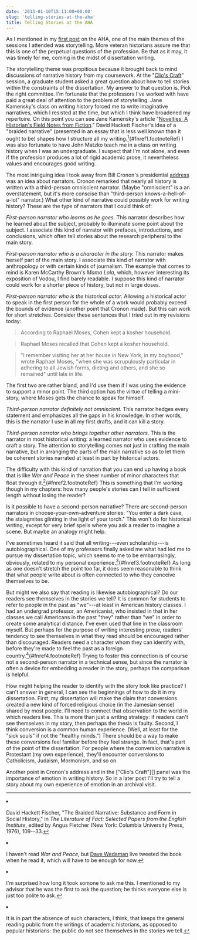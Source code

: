 ```yaml
---
date: '2013-01-10T15:11:00+00:00'
slug: 'telling-stories-at-the-aha'
title: Telling Stories at the AHA
---
```


As I mentioned in my [first post](http://lincolnmullen.com/blog/initial-thoughts-from-the-aha/) on the AHA, one of the main themes of the sessions I attended was storytelling. More veteran historians assure me that this is one of the perpetual questions of the profession. Be that as it may, it was timely for me, coming in the midst of dissertation writing.

The storytelling theme was propitious because it brought back to mind discussions of narrative history from my coursework. At the "[Clio's Craft](http://aha.confex.com/aha/2013/webprogram/Session9310.html "title")" session, a graduate student asked a great question about how to tell stories within the constraints of the dissertation. My answer to that question is, Pick the right committee. I'm fortunate that the professors I've worked with have paid a great deal of attention to the problem of storytelling. Jane Kamensky's class on writing history forced me to write imaginative narratives, which I resisted at the time, but which I think have broadened my repertoire. On this point you can see Jane Kamensky's article "[Novelties: A Historian's Field Notes from Fiction](http://muse.jhu.edu/journals/historically_speaking/v012/12.2.kamensky.html)." David Hackett Fischer's idea of a "braided narrative" (presented in an essay that is less well known than it ought to be) shapes how I structure all my writing.[<sup>1</sup>](#fn1){\#fnref1.footnoteRef} I was also fortunate to have John Matzko teach me in a class on writing history when I was an undergraduate. I suspect that I'm not alone, and even if the profession produces a lot of rigid academic prose, it nevertheless values and encourages good writing.

The most intriguing idea I took away from Bill Cronon's presidential [address](https://www.youtube.com/watch?feature=player_embedded&v=RWf3wrxvACg) was an idea about narrators. Cronon remarked that nearly all history is written with a third-person omniscient narrator. (Maybe "omniscient" is a an overstatement, but it's more conscise than "third-person knows-a-hell-of-a-lot" narrator.) What other kind of narrative could possibly work for writing history? These are the type of narrators that I could think of:

*First-person narrator who learns as he goes.* This narrator describes how he learned about the subject, probably to illuminate some point about the subject. I associate this kind of narrator with prefaces, introductions, and conclusions, which often tell stories about the research peripheral to the main story.

*First-person narrator who is a character in the story.* This narrator makes herself part of the main story. I associate this kind of narrator with anthropology or with certain kinds of journalism. The example that comes to mind is Karen McCarthy Brown's *Mama Lola*, which, however interesting its exposition of Vodou, I find barely readable. I suppose this kind of narrator could work for a shorter piece of history, but not in large doses.

*First-person narrator who is the historical actor.* Allowing a historical actor to speak in the first person for the whole of a work would probably exceed the bounds of evidence (another point that Cronon made). But this can work for short stretches. Consider these sentences that I tried out in my revisions today:

> According to Raphael Moses, Cohen kept a kosher household.

> Raphael Moses recalled that Cohen kept a kosher household.

> "I remember visiting her at her house in New York, in my boyhood," wrote Raphael Moses, "when she was scrupulously particular in adhering to all Jewish forms, dieting and others, and she so remained" until late in life.

The first two are rather bland, and I'd use them if I was using the evidence to support a minor point. The third option has the virtue of telling a mini-story, where Moses gets the chance to speak for himself.

*Third-person narrator definitely not omniscient.* This narrator hedges every statement and emphasizes all the gaps in his knowledge. In other words, this is the narrator I use in all my first drafts, and it can kill a story.

*Third-person narrator who brings together other narrators.* This is the narrator in most historical writing: a learned narrator who uses evidence to craft a story. The attention to storytelling comes not just in crafting the main narrative, but in arranging the parts of the main narrative so as to let them be coherent stories narrated at least in part by historical actors.

The difficulty with this kind of narration that you can end up having a book that is like *War and Peace* in the sheer number of minor characters that float through it.[<sup>2</sup>](#fn2){\#fnref2.footnoteRef} This is something that I'm working though in my chapters: how many people's stories can I tell in sufficient length without losing the reader?

Is it possible to have a second-person narrative? There are second-person narrators in choose-your-own-adventure stories: "You enter a dark cave, the stalagmites glinting in the light of your torch." This won't do for historical writing, except for very brief spells where you ask a reader to imagine a scene. But maybe an analogy might help.

I've sometimes heard it said that all writing---even scholarship---is autobiographical. One of my professors finally asked me what had led me to pursue my dissertation topic, which seems to me to be embarrasingly, obviously, related to my personal experience.[<sup>3</sup>](#fn3){\#fnref3.footnoteRef} As long as one doesn't stretch the point too far, it does seem reasonable to think that what people write about is often connected to who they conceive themselves to be.

But might we also say that reading is likewise autobiographical? Do our readers see themselves in the stories we tell? It is common for students to refer to people in the past as "we"---at least in American history classes. I had an undergrad professor, an Americanist, who insisted in that in her classes we call Americans in the past "they" rather than "we" in order to create some analytical distance. I've even used that line in the classroom myself. But perhaps for the purpose of writing interesting prose, readers' tendency to see themselves in what they read should be encouraged rather than discouraged. Readers need a character whom they can identify with, before they're made to feel the past as a foreign country.[<sup>4</sup>](#fn4){\#fnref4.footnoteRef} Trying to foster this connection is of course not a second-person narrator in a technical sense, but since the narrator is often a device for embedding a reader in the story, perhaps the comparison is helpful.

How might helping the reader to identify with the story look like practice? I can't answer in general, I can see the beginnings of how to do it in my dissertation. First, my dissertation will make the claim that conversions created a new kind of forced religious choice (in the Jamesian sense) shared by most poeple. I'll need to connect that observation to the world in which readers live. This is more than just a writing strategy: if readers can't see themselves in my story, then perhaps the thesis is faulty. Second, I think conversion is a common human experience. (Well, at least for the "sick souls" if not the "healthy minds.") There should be a way to make these conversions feel familiar before they feel strange. In fact, that's part of the point of the dissertation. For people where the conversion narrative is Protestant (my own experience), they'll encounter conversions to Catholicism, Judaism, Mormonism, and so on.

Another point in Cronon's address and in the \["Clio's Craft"\]\[\] panel was the importance of emotion in writing history. So in a later post I'll try to tell a story about my own experience of emotion in an archival visit.
<section class="footnotes">

------------------------------------------------------------------------

<li id="fn1">
<p>
David Hackett Fischer, "The Braided Narrative: Substance and Form in Social History," in <em>The Literature of Fact: Selected Papers from the English Institute</em>, edited by Angus Fletcher (New York: Columbia University Press, 1976), 109--33.<a href="#fnref1">↩</a>
</p>
</li>
<li id="fn2">
<p>
I haven't read <em>War and Peace</em>, but <a href="https://twitter.com/wedaman">Dave Wedaman</a> live tweeted the book when he read it, which will have to be enough for now.<a href="#fnref2">↩</a>
</p>
</li>
<li id="fn3">
<p>
I'm surprised how long it took somone to ask me this. I mentioned to my advisor that he was the first to ask the question; he thinks everyone else is just too polite to ask.<a href="#fnref3">↩</a>
</p>
</li>
<li id="fn4">
<p>
It is in part the absence of such characters, I think, that keeps the general reading public from the writings of academic historians, as opposed to popular historians: the public do not see themselves in the stories we tell.<a href="#fnref4">↩</a>
</p>
</li>
</section>
